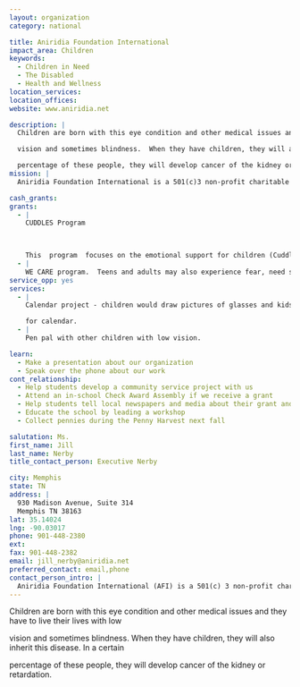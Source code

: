 ```yaml
---
layout: organization
category: national

title: Aniridia Foundation International
impact_area: Children
keywords: 
  - Children in Need
  - The Disabled
  - Health and Wellness
location_services: 
location_offices: 
website: www.aniridia.net

description: |
  Children are born with this eye condition and other medical issues and they have to live their lives with low

  vision and sometimes blindness.  When they have children, they will also inherit this disease.  In a certain

  percentage of these people, they will develop cancer of the kidney or retardation.
mission: |
  Aniridia Foundation International is a 501(c)3 non-profit charitable organization dedicated to assisting those with low vision or blindness due to the genetic blinding eye disease Aniridia. Our members consist of those with aniridia, their families, physicians, researchers, and teachers. Aniridia Foundation International headquarters are located at the Hamilton Eye Institute at the University of Tennessee in Memphis, TN. 

cash_grants: 
grants: 
  - |
    CUDDLES Program

    

    This  program  focuses on the emotional support for children (Cuddles). In Cuddles, stuffed teddy bears or animals with personalized t-shirts are sent to infants and children who are either going through surgery, transplants, chemotherapy or dealing with stressful situations.  For example, these Cuddles bears have been used in a play therapy way to help children overcome the fear of eye examinations or surgery when parents and/or the doctor examine the bears eyes first or practices preparations for surgery with the bear.
  - |
    WE CARE program.  Teens and adults may also experience fear, need someone to talk to, or just feel good that people are thinking of them when going through surgery, transplants, chemotherapy or dealing with stessful situations. In the We Care program, when a person is referred, we send out an age appropriate appropriate “thinking of you” item.  
service_opp: yes
services: 
  - |
    Calendar project - children would draw pictures of glasses and kids wearing glasses, how it is important to wear sunglasses, importance of going to the doctor, etc.

    for calendar.
  - |
    Pen pal with other children with low vision.

learn: 
  - Make a presentation about our organization
  - Speak over the phone about our work
cont_relationship: 
  - Help students develop a community service project with us
  - Attend an in-school Check Award Assembly if we receive a grant
  - Help students tell local newspapers and media about their grant and/or project with us
  - Educate the school by leading a workshop
  - Collect pennies during the Penny Harvest next fall

salutation: Ms.
first_name: Jill
last_name: Nerby
title_contact_person: Executive Nerby

city: Memphis
state: TN
address: |
  930 Madison Avenue, Suite 314  
  Memphis TN 38163
lat: 35.14024
lng: -90.03017
phone: 901-448-2380
ext: 
fax: 901-448-2382
email: jill_nerby@aniridia.net
preferred_contact: email,phone
contact_person_intro: |
  Aniridia Foundation International (AFI) is a 501(c) 3 non-profit charitable organization dedicated to assisting those with low vision or blindness.  Executive Director, Jill Nerby, founded AFI in 2001.  Originally called USA Aniridia Network, the name was changed in 2006 due to the rapid growth of international memberships.  Jill received her undergraduate degree in Psychology and Biology, and finished her pre-med studies while working in the field of occupational therapy.  Jill was born with Aniridia and glaucoma and has undergone numerous surgeries to preserve her vision.  Because of Jill’s experience with this condition, as well as her passion to help others, educate the public, and desire to make a difference for visually impaired and blind children of today and tomorrow, she invested her personal savings and time to launch this foundation.
---
```

Children are born with this eye condition and other medical issues and they have to live their lives with low

vision and sometimes blindness.  When they have children, they will also inherit this disease.  In a certain

percentage of these people, they will develop cancer of the kidney or retardation.
